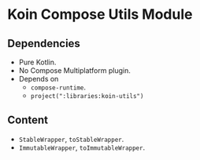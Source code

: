 # Koin Compose Utils Module

## Dependencies

- Pure Kotlin.
- No Compose Multiplatform plugin.
- Depends on
  - `compose-runtime`.
  - `project(":libraries:koin-utils")`

## Content

- `StableWrapper`, `toStableWrapper`.
- `ImmutableWrapper`, `toImmutableWrapper`.

